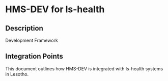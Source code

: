 # HMS-DEV for ls-health

## Description

Development Framework

## Integration Points

This document outlines how HMS-DEV is integrated with ls-health systems in Lesotho.
